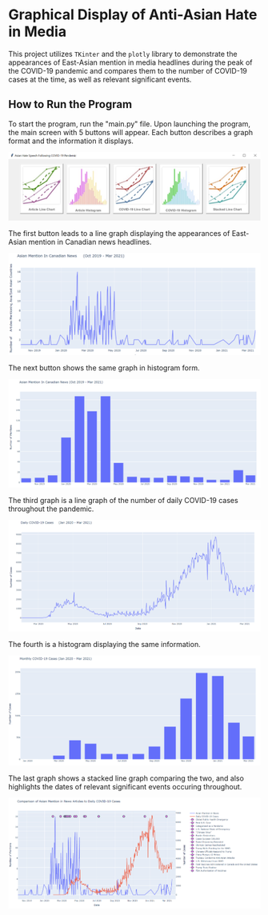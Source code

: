 # Graphical Display of Anti-Asian Hate in Media

This project utilizes `TKinter` and the `plotly` library to demonstrate the appearances of East-Asian mention in media headlines during the peak of the COVID-19 pandemic and compares them to the number of COVID-19 cases at the time, as well as relevant significant events.

## How to Run the Program

To start the program, run the "main.py" file. Upon launching the program, the main screen with 5 buttons will appear. Each button describes a graph format and the information it displays.

![](images/main_screen.png)

The first button leads to a line graph displaying the appearances of East-Asian mention in Canadian news headlines.

![](images/article_line.png)

The next button shows the same graph in histogram form.

![](images/article_histogram.png)

The third graph is a line graph of the number of daily COVID-19 cases throughout the pandemic.

![](images/covid_line.png)

The fourth is a histogram displaying the same information.

![](images/covid_histogram.png)

The last graph shows a stacked line graph comparing the two, and also highlights the dates of relevant significant events occuring throughout.

![](images/stacked_line_chart.png)
